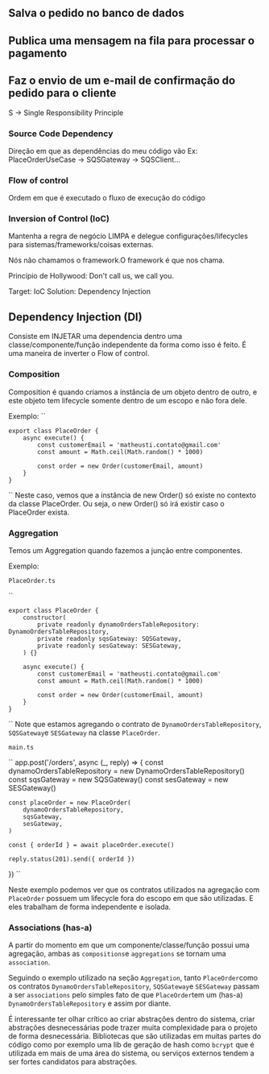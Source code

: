 ## Salva o pedido no banco de dados
## Publica uma mensagem na fila para processar o pagamento
## Faz o envio de um e-mail de confirmação do pedido para o cliente


S -> Single Responsibility Principle <SRP>

### Source Code Dependency
Direção em que as dependências do meu código vão
Ex: PlaceOrderUseCase -> SQSGateway -> SQSClient...

### Flow of control
Ordem em que é executado o fluxo de execução do código

### Inversion of Control (IoC)
Mantenha a regra de negócio LIMPA e delegue configurações/lifecycles para sistemas/frameworks/coisas externas.

Nós não chamamos o framework.O framework é que nos chama.

Princípio de Hollywood: Don't call us, we call you.

Target: IoC
Solution: Dependency Injection


## Dependency Injection (DI)
Consiste em INJETAR uma dependencia dentro uma classe/componente/função independente da forma como isso é feito.
É uma maneira de inverter o Flow of control.


### Composition
Composition é quando criamos a instância de um objeto dentro de outro, e este objeto tem lifecycle somente dentro de um escopo e não fora dele.

Exemplo:
``

	export class PlaceOrder {
		async execute() {
			const customerEmail = 'matheusti.contato@gmail.com'
			const amount = Math.ceil(Math.random() * 1000)

			const order = new Order(customerEmail, amount)
		}
	}
``
Neste caso, vemos que a instância de new Order() só existe no contexto da classe PlaceOrder.
Ou seja, o new Order() só irá existir caso o PlaceOrder exista.

### Aggregation
Temos um Aggregation quando fazemos a junção entre componentes.

Exemplo:

`PlaceOrder.ts`

``

	export class PlaceOrder {
		constructor(
			private readonly dynamoOrdersTableRepository: DynamoOrdersTableRepository,
			private readonly sqsGateway: SQSGateway,
			private readonly sesGateway: SESGateway,
		) {}

		async execute() {
			const customerEmail = 'matheusti.contato@gmail.com'
			const amount = Math.ceil(Math.random() * 1000)

			const order = new Order(customerEmail, amount)
		}
	}
``
Note que estamos agregando o contrato de `DynamoOrdersTableRepository`, `SQSGateway`e `SESGateway` na classe `PlaceOrder`.

`main.ts`

``
app.post('/orders', async (_, reply) => {
	const dynamoOrdersTableRepository = new DynamoOrdersTableRepository()
	const sqsGateway = new SQSGateway()
	const sesGateway = new SESGateway()

	const placeOrder = new PlaceOrder(
		dynamoOrdersTableRepository,
		sqsGateway,
		sesGateway,
	)

	const { orderId } = await placeOrder.execute()

	reply.status(201).send({ orderId })
})
``

Neste exemplo podemos ver que os contratos utilizados na agregação com `PlaceOrder` possuem um lifecycle fora do escopo em que são utilizadas. E eles trabalham de forma independente e isolada.

### Associations (has-a)
A partir do momento em que um componente/classe/função possui uma agregação, ambas as `compositions`e `aggregations` se tornam uma `association`.

Seguindo o exemplo utilizado na seção `Aggregation`, tanto `PlaceOrder`como os contratos `DynamoOrdersTableRepository`, `SQSGateway`e `SESGateway` passam a ser `associations` pelo simples fato de que `PlaceOrder`tem um (has-a) `DynamoOrdersTableRepository` e assim por diante.

É interessante ter olhar crítico ao criar abstrações dentro do sistema, criar abstrações desnecessárias pode trazer muita complexidade para o projeto de forma desnecessária.
Bibliotecas que são utilizadas em muitas partes do código como por exemplo uma lib de geração de hash como `bcrypt` que é utilizada em mais de uma área do sistema, ou serviços externos tendem a ser fortes candidatos para abstrações.
